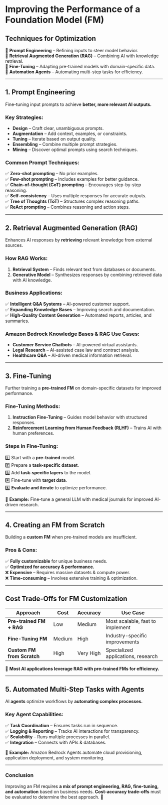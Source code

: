 # Improving the Performance of a Foundation Model (FM)  

## Techniques for Optimization  
🔹 **Prompt Engineering** – Refining inputs to steer model behavior.  
🔹 **Retrieval Augmented Generation (RAG)** – Combining AI with knowledge retrieval.  
🔹 **Fine-Tuning** – Adapting pre-trained models with domain-specific data.  
🔹 **Automation Agents** – Automating multi-step tasks for efficiency.  

---

## **1. Prompt Engineering**  
Fine-tuning input prompts to achieve **better, more relevant AI outputs.**  

### **Key Strategies:**  
- **Design** – Craft clear, unambiguous prompts.  
- **Augmentation** – Add context, examples, or constraints.  
- **Tuning** – Iterate based on output quality.  
- **Ensembling** – Combine multiple prompt strategies.  
- **Mining** – Discover optimal prompts using search techniques.  

### **Common Prompt Techniques:**  
✅ **Zero-shot prompting** – No prior examples.  
✅ **Few-shot prompting** – Includes examples for better guidance.  
✅ **Chain-of-thought (CoT) prompting** – Encourages step-by-step reasoning.  
✅ **Self-consistency** – Uses multiple responses for accurate outputs.  
✅ **Tree of Thoughts (ToT)** – Structures complex reasoning paths.  
✅ **ReAct prompting** – Combines reasoning and action steps.  

---

## **2. Retrieval Augmented Generation (RAG)**  
Enhances AI responses by **retrieving** relevant knowledge from external sources.  

### **How RAG Works:**  
1. **Retrieval System** – Finds relevant text from databases or documents.  
2. **Generative Model** – Synthesizes responses by combining retrieved data with AI knowledge.  

### **Business Applications:**  
✅ **Intelligent Q&A Systems** – AI-powered customer support.  
✅ **Expanding Knowledge Bases** – Improving search and documentation.  
✅ **High-Quality Content Generation** – Automated reports, articles, and summaries.  

### **Amazon Bedrock Knowledge Bases & RAG Use Cases:**  
- **Customer Service Chatbots** – AI-powered virtual assistants.  
- **Legal Research** – AI-assisted case law and contract analysis.  
- **Healthcare Q&A** – AI-driven medical information retrieval.  

---

## **3. Fine-Tuning**  
Further training a **pre-trained FM** on domain-specific datasets for improved performance.  

### **Fine-Tuning Methods:**  
1. **Instruction Fine-Tuning** – Guides model behavior with structured responses.  
2. **Reinforcement Learning from Human Feedback (RLHF)** – Trains AI with human preferences.  

### **Steps in Fine-Tuning:**  
1️⃣ Start with a **pre-trained** model.  
2️⃣ Prepare a **task-specific dataset**.  
3️⃣ Add **task-specific layers** to the model.  
4️⃣ Fine-tune with **target data**.  
5️⃣ **Evaluate and iterate** to optimize performance.  

📌 **Example:** Fine-tune a general LLM with medical journals for improved AI-driven research.  

---

## **4. Creating an FM from Scratch**  
Building a **custom FM** when pre-trained models are insufficient.  

### **Pros & Cons:**  
✅ **Fully customizable** for unique business needs.  
✅ **Optimized for accuracy & performance.**  
❌ **Expensive** – Requires massive datasets & compute power.  
❌ **Time-consuming** – Involves extensive training & optimization.  

---

## **Cost Trade-Offs for FM Customization**  
| Approach          | Cost | Accuracy | Use Case |
|------------------|------|----------|----------|
| **Pre-trained FM + RAG** | Low  | Medium  | Most scalable, fast to implement |
| **Fine-Tuning FM** | Medium | High | Industry-specific improvements |
| **Custom FM from Scratch** | High | Very High | Specialized applications, research |

📌 **Most AI applications leverage RAG with pre-trained FMs for efficiency.**  

---

## **5. Automated Multi-Step Tasks with Agents**  
AI **agents** optimize workflows by **automating complex processes.**  

### **Key Agent Capabilities:**  
✅ **Task Coordination** – Ensures tasks run in sequence.  
✅ **Logging & Reporting** – Tracks AI interactions for transparency.  
✅ **Scalability** – Runs multiple processes in parallel.  
✅ **Integration** – Connects with APIs & databases.  

📌 **Example:** Amazon Bedrock Agents automate cloud provisioning, application deployment, and system monitoring.  

---

### **Conclusion**  
Improving an FM requires **a mix of prompt engineering, RAG, fine-tuning, and automation** based on business needs. **Cost-accuracy trade-offs** must be evaluated to determine the best approach. 🚀  